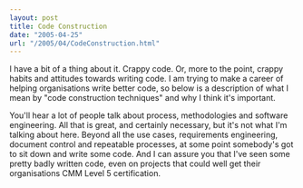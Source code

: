 ```yaml
---
layout: post
title: Code Construction
date: "2005-04-25"
url: "/2005/04/CodeConstruction.html"
---
```


I have a bit of a thing about it. Crappy code. Or, more to the point,
crappy habits and attitudes towards writing code. I am trying to make
a career of helping organisations write better code, so below is a
description of what I mean by "code construction techniques" and why I
think it's important.

You'll hear a lot of people talk about process, methodologies and
software engineering. All that is great, and certainly necessary, but
it's not what I'm talking about here. Beyond all the use cases,
requirements engineering, document control and repeatable processes,
at some point somebody's got to sit down and write some code. And I
can assure you that I've seen some pretty badly written code, even on
projects that could well get their organisations CMM Level 5
certification.
